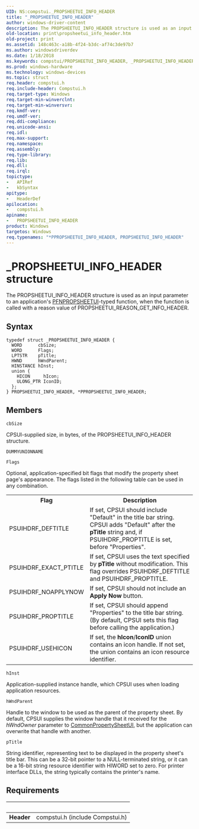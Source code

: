 ```yaml
---
UID: NS:compstui._PROPSHEETUI_INFO_HEADER
title: "_PROPSHEETUI_INFO_HEADER"
author: windows-driver-content
description: The PROPSHEETUI_INFO_HEADER structure is used as an input parameter to an application's PFNPROPSHEETUI-typed function, when the function is called with a reason value of PROPSHEETUI_REASON_GET_INFO_HEADER.
old-location: print\propsheetui_info_header.htm
old-project: print
ms.assetid: 148c463c-a18b-4f24-b3dc-af74c3de97b7
ms.author: windowsdriverdev
ms.date: 1/18/2018
ms.keywords: compstui/PROPSHEETUI_INFO_HEADER, _PROPSHEETUI_INFO_HEADER, PROPSHEETUI_INFO_HEADER structure [Print Devices], cpsuifnc_21dad179-56e1-478c-8a62-628262ca59a8.xml, *PPROPSHEETUI_INFO_HEADER, compstui/PPROPSHEETUI_INFO_HEADER, PPROPSHEETUI_INFO_HEADER, PROPSHEETUI_INFO_HEADER, PPROPSHEETUI_INFO_HEADER structure pointer [Print Devices], print.propsheetui_info_header
ms.prod: windows-hardware
ms.technology: windows-devices
ms.topic: struct
req.header: compstui.h
req.include-header: Compstui.h
req.target-type: Windows
req.target-min-winverclnt: 
req.target-min-winversvr: 
req.kmdf-ver: 
req.umdf-ver: 
req.ddi-compliance: 
req.unicode-ansi: 
req.idl: 
req.max-support: 
req.namespace: 
req.assembly: 
req.type-library: 
req.lib: 
req.dll: 
req.irql: 
topictype:
-	APIRef
-	kbSyntax
apitype:
-	HeaderDef
apilocation:
-	compstui.h
apiname:
-	PROPSHEETUI_INFO_HEADER
product: Windows
targetos: Windows
req.typenames: "*PPROPSHEETUI_INFO_HEADER, PROPSHEETUI_INFO_HEADER"
---
```


# _PROPSHEETUI_INFO_HEADER structure
The PROPSHEETUI_INFO_HEADER structure is used as an input parameter to an application's <a href="..\compstui\nc-compstui-pfnpropsheetui.md">PFNPROPSHEETUI</a>-typed function, when the function is called with a reason value of PROPSHEETUI_REASON_GET_INFO_HEADER.

## Syntax
````
typedef struct _PROPSHEETUI_INFO_HEADER {
  WORD      cbSize;
  WORD      Flags;
  LPTSTR    pTitle;
  HWND      hWndParent;
  HINSTANCE hInst;
  union {
    HICON     hIcon;
    ULONG_PTR IconID;
  };
} PROPSHEETUI_INFO_HEADER, *PPROPSHEETUI_INFO_HEADER;
````

## Members


`cbSize`

CPSUI-supplied size, in bytes, of the PROPSHEETUI_INFO_HEADER structure.

`DUMMYUNIONNAME`



`Flags`

Optional, application-specified bit flags that modify the property sheet page's appearance. The flags listed in the following table can be used in any combination.
<table>
<tr>
<th>Flag</th>
<th>Description</th>
</tr>
<tr>
<td>
PSUIHDRF_DEFTITLE

</td>
<td>
If set, CPSUI should include "Default" in the title bar string. CPSUI adds "Default" after the <b>pTitle</b> string and, if PSUIHDRF_PROPTITLE is set, before "Properties".

</td>
</tr>
<tr>
<td>
PSUIHDRF_EXACT_PTITLE

</td>
<td>
If set, CPSUI uses the text specified by <b>pTitle</b> without modification. This flag overrides PSUIHDRF_DEFTITLE and PSUIHDRF_PROPTITLE.

</td>
</tr>
<tr>
<td>
PSUIHDRF_NOAPPLYNOW

</td>
<td>
If set, CPSUI should not include an <b>Apply Now</b> button.

</td>
</tr>
<tr>
<td>
PSUIHDRF_PROPTITLE

</td>
<td>
If set, CPSUI should append "Properties" to the title bar string. (By default, CPSUI sets this flag before calling the application.)

</td>
</tr>
<tr>
<td>
PSUIHDRF_USEHICON

</td>
<td>
If set, the <b>hIcon</b>/<b>IconID</b> union contains an icon handle. If not set, the union contains an icon resource identifier.

</td>
</tr>
</table>

`hInst`

Application-supplied instance handle, which CPSUI uses when loading application resources.

`hWndParent`

Handle to the window to be used as the parent of the property sheet. By default, CPSUI supplies the window handle that it received for the <i>hWndOwner</i> parameter to <a href="https://msdn.microsoft.com/library/windows/hardware/ff546148">CommonPropertySheetUI</a>, but the application can overwrite that handle with another.

`pTitle`

String identifier, representing text to be displayed in the property sheet's title bar. This can be a 32-bit pointer to a NULL-terminated string, or it can be a 16-bit string resource identifier with HIWORD set to zero. For printer interface DLLs, the string typically contains the printer's name.


## Requirements
| &nbsp; | &nbsp; |
| ---- |:---- |
| **Header** | compstui.h (include Compstui.h) |